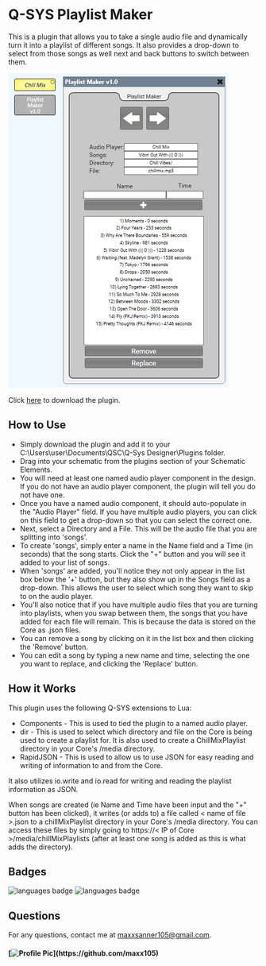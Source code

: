 # Q-SYS Playlist Maker

This is a plugin that allows you to take a single audio file and dynamically turn it into a playlist of different songs. It also provides a drop-down to select from those songs as well next and back buttons to switch between them.

![deployed application](assets/screenshot.PNG)

Click [here](https://qsc0-my.sharepoint.com/:f:/g/personal/maxx_sanner_qsc_com/EnH5SlzyQ9BKklXWwXX4lMsBlSswffPD5SqNbZANtsQGjA?e=aNOHpd) to download the plugin.

## How to Use

* Simply download the plugin and add it to your C:\Users\user\Documents\QSC\Q-Sys Designer\Plugins folder. 
* Drag into your schematic from the plugins section of your Schematic Elements. 
* You will need at least one named audio player component in the design. If you do not have an audio player component, the plugin will tell you do not have one. 
* Once you have a named audio component, it should auto-populate in the "Audio Player" field. If you have multiple audio players, you can click on this field to get a drop-down so that you can select the correct one.
* Next, select a Directory and a File. This will be the audio file that you are splitting into 'songs'.
* To create 'songs', simply enter a name in the Name field and a Time (in seconds) that the song starts. Click the "+" button and you will see it added to your list of songs.
* When 'songs' are added, you'll notice they not only appear in the list box below the '+' button, but they also show up in the Songs field as a drop-down. This allows the user to select which song they want to skip to on the audio player.
* You'll also notice that if you have multiple audio files that you are turning into playlists, when you swap between them, the songs that you have added for each file will remain. This is because the data is stored on the Core as .json files.
* You can remove a song by clicking on it in the list box and then clicking the 'Remove' button.
* You can edit a song by typing a new name and time, selecting the one you want to replace, and clicking the 'Replace' button.

## How it Works

This plugin uses the following Q-SYS extensions to Lua:
* Components - This is used to tied the plugin to a named audio player.
* dir - This is used to select which directory and file on the Core is being used to create a playlist for. It is also used to create a ChillMixPlaylist directory in your Core's /media directory.
* RapidJSON - This is used to allow us to use JSON for easy reading and writing of information to and from the Core.

It also utilizes io.write and io.read for writing and reading the playlist information as JSON.

When songs are created (ie Name and Time have been input and the "+" button has been clicked), it writes (or adds to) a file called < name of file >.json to a chillMixPlaylist directory in your Core's /media directory. You can access these files by simply going to https://< IP of Core >/media/chillMixPlaylists (after at least one song is added as this is what adds the directory).

## Badges 
 ![languages badge](https://img.shields.io/github/languages/count/maxx105/QSYS_Playlist_Maker)
 ![languages badge](https://img.shields.io/github/languages/top/maxx105/QSYS_Playlist_Maker)

## Questions 
 For any questions, contact me at [maxxsanner105@gmail.com](mailto:maxxsanner105@gmail.com).
#### [![Profile Pic](https://avatars.githubusercontent.com/u/63183869?)](https://github.com/maxx105)

